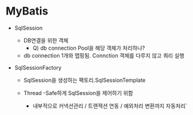 #  MyBatis



- SqlSession

  - DB연결을 위한 객체
    - Q)  db connection Pool을 해당 객체가 처리하나? 
  - db connection 1개와 맵핑됨. Connction 객체를 다루지 않고 쿼리 실행

- SqlSessionFactory 

  - SqlSession을 생성하는 팩토리.SqlSessionTemplate

  - Thread -Safe하게 SqlSession을 제어하기 위함
    - 내부적으로 커넥션관리 / 트랜잭션 연동 / 예외처리 변환까지 자동처리`
  